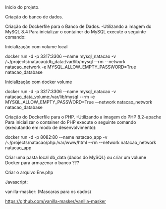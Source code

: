 Inicio do projeto.

Criação do banco de dados.

Criação do Dockerfile para o Banco de Dados.
-Utilizando a imagem do MySQL 8.4
Para inicializar o container do MySQL execute o seguinte comando:

Inicialização com volume local

docker run -d -p 3317:3306 --name mysql_natacao -v /~/projects/natacao/db_data:/var/lib/mysql --rm --network natacao_network -e MYSQL_ALLOW_EMPTY_PASSWORD=True natacao_database

Inicialização com docker volume

docker run -d -p 3317:3306 --name mysql_natacao -v natacao_data_volume:/var/lib/mysql --rm -e MYSQL_ALLOW_EMPTY_PASSWORD=True --network natacao_network natacao_database

Criação do Dockerfile para o PHP.
-Utilizando a imagem do PHP 8.2-apache
Para inicializar o container do PHP execute o seguinte comando (executando em modo de desenvolvimento):

docker run -d -p 8082:80 --name natacao_app -v /~/projects/natacao/php:/var/www/html --rm --network natacao_network natacao_app

Criar uma pasta local db_data (dados do MySQL) ou criar um volume Docker para armazenar o banco ???

Criar o arquivo Env.php

Javascript:

vanilla-masker: (Mascaras para os dados)

https://github.com/vanilla-masker/vanilla-masker
